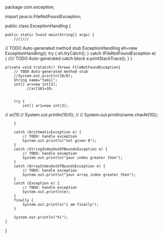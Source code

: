 package com.exception;

import java.io.FileNotFoundException;

public class ExceptionHandling {

	public static 5void main(String[] args) {
		///////

// TODO Auto-generated method stub
		ExceptionHandling eh=new ExceptionHandling();
		try {
			eh.tryCatch();
		} catch (FileNotFoundException e) {
			//// TODO Auto-generated catch block
			e.printStackTrace();
		}
	}

	private void tryCatch() throws FileNotFoundException{
		// TODO Auto-generated method stub
		//System.out.println(10/0);
		String name="tamil";
		int[] ar=new int[3];
              //ar[10]=10;

		
		try {
			int[] ar1=new int[3];
//			ar[10
	//       System.out.println(10/0);
//	//		System.out.println(name.charAt(10));
			
			
		} 
		
		catch (ArithmeticException e) {
			// TODO: handle exception
			System.out.println("not given 0");
		}
		catch (StringIndexOutOfBoundsException e) {
			// TODO: handle exception
			System.out.println("your index greater then");
		}
		catch (ArrayIndexOutOfBoundsException e) {
			// TODO: handle exception
			System.out.println("your array index greater then");
		}
		catch (Exception e) {
			// TODO: handle exception
			System.out.println(e);
		}
		finally {
			System.out.println("i am finally");
		}
		
		System.out.println("hi");
	}

}
